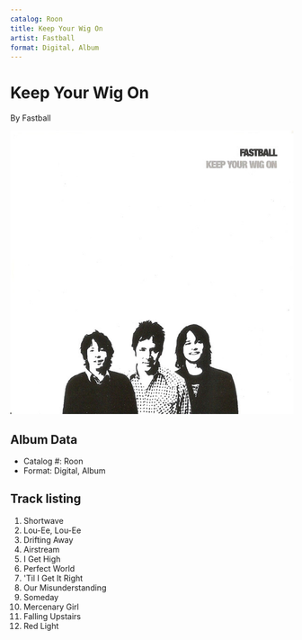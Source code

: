 ```yaml
---
catalog: Roon
title: Keep Your Wig On
artist: Fastball
format: Digital, Album
---
```


# Keep Your Wig On

By Fastball

![](../../assets/albumcovers/Fastball-Keep_Your_Wig_On.png)

## Album Data

- Catalog #: Roon
- Format: Digital, Album


## Track listing


1. Shortwave
2. Lou-Ee, Lou-Ee
3. Drifting Away
4. Airstream
5. I Get High
6. Perfect World
7. 'Til I Get It Right
8. Our Misunderstanding
9. Someday
10. Mercenary Girl
11. Falling Upstairs
12. Red Light

